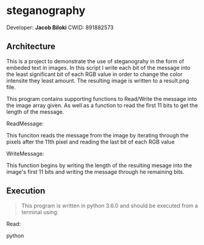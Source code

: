 # steganography

Developer: **Jacob Biloki**
CWID: 891882573
## Architecture

This is a project to demonstrate the use of steganograhy in the form of embeded text in images. In this script I write each bit of the message into the least significant bit of each RGB value in order to change the color intensite they least amount. The resulting image is written to a result.png file.

This program contains supporting functions to Read/Write the message into the image array given.
As well as a function to read the first 11 bits to get the length of the message.

ReadMessage:

This funciton reads the message from the image by iterating through the pixels after the 11th pixel and reading the last bit of each RGB value

WriteMessage:

This function begins by writing the length of the resulting mesage into the image's first 11 bits and writing the message through he remaining bits.

## Execution
> This program is written in python 3.6.0 and should be executed from a terminal using:

Read:

  python <script> <-w> <image_file> <string_message> for console message and <script> <-w> <image_file> <-f> <file_name> to write a file"

Write:

  python <script> <-r> <image_file>
  
  Writing will create a new file called 'result.png' which is your new image with the message embedded.
